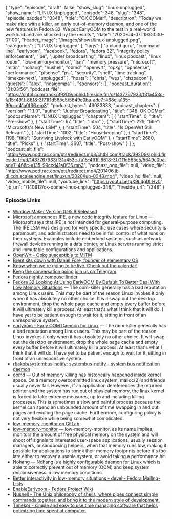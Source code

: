 {
  "type": "episode",
  "draft": false,
  "show_slug": "linux-unplugged",
  "show_name": "LINUX Unplugged",
  "episode": 348,
  "slug": "348",
  "episode_padded": "0348",
  "title": "OK OOMer",
  "description": "Today we make nice with a killer, an early out-of-memory daemon, and one of the new features in Fedora 32. We put EarlyOOM to the test in a real-world workload and are shocked by the results.",
  "date": "2020-04-07T19:00:00-07:00",
  "header_image": "/images/shows/linux-unplugged.png",
  "categories": [
    "LINUX Unplugged"
  ],
  "tags": [
    "a cloud guru",
    "command line",
    "earlyoom",
    "facebook",
    "fedora",
    "fedora 32",
    "integrity policy enforcement",
    "ipe",
    "jupiter broadcasting",
    "linux",
    "linux podcast",
    "linux router",
    "low-memory-monitor",
    "lsm",
    "memory pressure",
    "microsoft",
    "mitm",
    "nohang",
    "nushell",
    "oomd",
    "openwrt",
    "opkg",
    "opnsense",
    "performance",
    "pfsense",
    "psi",
    "security",
    "shell",
    "time tracking",
    "timekpr-next",
    "unplugged"
  ],
  "hosts": [
    "chris",
    "wes",
    "chzbacon"
  ],
  "guests": [
    "alex",
    "nealgompa"
  ],
  "sponsors": [],
  "podcast_duration": "01:03:56",
  "podcast_file": "https://chtbl.com/track/392D9/aphid.fireside.fm/d/1437767933/f31a453c-fa15-491f-8618-3f71f1d565e5/5649c0ba-ade7-468c-a135-99ccd41a0f36.mp3",
  "podcast_bytes": 46033838,
  "podcast_chapters": {
    "version": "1.1.0",
    "author": "Jupiter Broadcasting",
    "title": "348: OK OOMer",
    "podcastName": "LINUX Unplugged",
    "chapters": [
      {
        "startTime": 0,
        "title": "Pre-show"
      },
      {
        "startTime": 67,
        "title": "Intro"
      },
      {
        "startTime": 229,
        "title": "Microsofts's New LSM"
      },
      {
        "startTime": 504,
        "title": "Is OpenWrt Still Relevant"
      },
      {
        "startTime": 1002,
        "title": "Housekeeping"
      },
      {
        "startTime": 1198,
        "title": "Surviving Livelock with EarlyOOM"
      },
      {
        "startTime": 2680,
        "title": "Picks"
      },
      {
        "startTime": 3607,
        "title": "Post-show"
      }
    ]
  },
  "podcast_alt_file": "http://www.podtrac.com/pts/redirect.mp3/chtbl.com/track/392D9/aphid.fireside.fm/d/1437767933/f31a453c-fa15-491f-8618-3f71f1d565e5/5649c0ba-ade7-468c-a135-99ccd41a0f36.mp3",
  "podcast_ogg_file": null,
  "video_file": "http://www.podtrac.com/pts/redirect.mp4/201406.jb-dl.cdn.scaleengine.net/linuxun/2020/lup-0348.mp4",
  "video_hd_file": null,
  "video_mobile_file": null,
  "youtube_link": "https://youtu.be/gX9L4gDLHv0",
  "jb_url": "/140912/ok-oomer-linux-unplugged-348/",
  "fireside_url": "/348"
}


### Episode Links

  * [Window Maker Version 0.95.9 Released](http://www.windowmaker.org/news/ "Window Maker Version 0.95.9 Released")
  * [Microsoft announces IPE, a new code integrity feature for Linux](https://www.zdnet.com/article/microsoft-announces-ipe-a-new-code-integrity-feature-for-linux/ "Microsoft announces IPE, a new code integrity feature for Linux") — Microsoft says that IPE is not intended for general-purpose computing. The IPE LSM was designed for very specific use cases where security is paramount, and administrators need to be in full control of what runs on their systems. Examples include embedded systems, such as network firewall devices running in a data center, or Linux servers running strict and immutable configurations and applications.
  * [OpenWrt - Opkg susceptible to MITM](https://openwrt.org/advisory/2020-01-31-1 "OpenWrt - Opkg susceptible to MITM")
  * [Brent sits down with Daniel Foré, founder of elementary OS](https://extras.show/68 "Brent sits down with Daniel Foré, founder of elementary OS")
  * [Know when we're going to be live. Check out the calendar!](https://www.jupiterbroadcasting.com/release-calendar/ "Know when we're going to be live. Check out the calendar!")
  * [Keep the conversation going join us on Telegram](https://jupiterbroadcasting.com/telegram "Keep the conversation going join us on Telegram")
  * [Fedora nightly compose finder](http://happyassassin.net/nightlies.html "Fedora nightly compose finder")
  * [Fedora 32 Looking At Using EarlyOOM By Default To Better Deal With Low Memory Situations](https://www.phoronix.com/scan.php?page=news_item&px=Fedora-32-Default-EarlyOOM "Fedora 32 Looking At Using EarlyOOM By Default To Better Deal With Low Memory Situations") — The oom-killer generally has a bad reputation among Linux users. This may be part of the reason Linux invokes it only when it has absolutely no other choice. It will swap out the desktop environment, drop the whole page cache and empty every buffer before it will ultimately kill a process. At least that's what I think that it will do. I have yet to be patient enough to wait for it, sitting in front of an unresponsive system. 
  * [earlyoom - Early OOM Daemon for Linux](https://github.com/rfjakob/earlyoom "earlyoom - Early OOM Daemon for Linux") — The oom-killer generally has a bad reputation among Linux users. This may be part of the reason Linux invokes it only when it has absolutely no other choice. It will swap out the desktop environment, drop the whole page cache and empty every buffer before it will ultimately kill a process. At least that's what I think that it will do. I have yet to be patient enough to wait for it, sitting in front of an unresponsive system. 
  * [rfjakob/systembus-notify: systembus-notify - system bus notification daemon](https://github.com/rfjakob/systembus-notify "rfjakob/systembus-notify: systembus-notify - system bus notification daemon")
  * [oomd](https://github.com/facebookincubator/oomd "oomd") — Out of memory killing has historically happened inside kernel space. On a memory overcommitted linux system, malloc(2) and friends usually never fail. However, if an application dereferences the returned pointer and the system has run out of physical memory, the linux kernel is forced to take extreme measures, up to and including killing processes. This is sometimes a slow and painful process because the kernel can spend an unbounded amount of time swapping in and out pages and evicting the page cache. Furthermore, configuring policy is not very flexible while being somewhat complicated.
  * [low-memory-monitor on GitLab](https://gitlab.freedesktop.org/hadess/low-memory-monitor/ "low-memory-monitor on GitLab")
  * [low-memory-monitor](http://www.hadess.net/2019/08/low-memory-monitor-new-project.html "low-memory-monitor") — low-memory-monitor, as its name implies, monitors the amount of free physical memory on the system and will shoot off signals to interested user-space applications, usually session managers, or sandboxing helpers, when that memory runs low, making it possible for applications to shrink their memory footprints before it's too late either to recover a usable system, or avoid taking a performance hit. 
  * [Nohang](https://github.com/hakavlad/nohang "Nohang") — Nohang is a highly configurable daemon for Linux which is able to correctly prevent out of memory (OOM) and keep system responsiveness in low memory conditions. 
  * [Better interactivity in low-memory situations - devel - Fedora Mailing-Lists](https://lists.fedoraproject.org/archives/list/devel@lists.fedoraproject.org/thread/XUZLHJ5O32OX24LG44R7UZ2TMN6NY47N/#XUZLHJ5O32OX24LG44R7UZ2TMN6NY47N "Better interactivity in low-memory situations - devel - Fedora Mailing-Lists")
  * [EnableEarlyoom - Fedora Project Wiki](https://fedoraproject.org/wiki/Changes/EnableEarlyoom#Enable_EarlyOOM "EnableEarlyoom - Fedora Project Wiki")
  * [Nushell - The Unix philosophy of shells, where pipes connect simple commands together, and bring it to the modern style of development.](https://www.nushell.sh/ "Nushell - The Unix philosophy of shells, where pipes connect simple commands together, and bring it to the modern style of development.")
  * [Timekpr - simple and easy to use time managing software that helps optimizing time spent at computer.](https://launchpad.net/timekpr-next "Timekpr - simple and easy to use time managing software that helps optimizing time spent at computer.")


